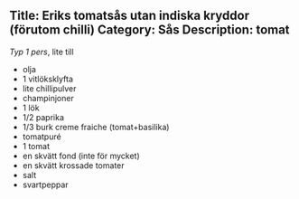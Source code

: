 Title: Eriks tomatsås utan indiska kryddor (förutom chilli)
Category: Sås
Description: tomat
---

*Typ 1 pers*, lite till

* olja
* 1 vitlöksklyfta
* lite chillipulver
* champinjoner
* 1 lök
* 1/2 paprika
* 1/3 burk creme fraiche (tomat+basilika)
* tomatpuré
* 1 tomat
* en skvätt fond (inte för mycket)
* en skvätt krossade tomater
* salt
* svartpeppar